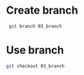 # Create branch
```bash
 git branch 03_branch
 ```
 
 # Use branch
 ```bash
 git checkout 03_branch
 ```
 
